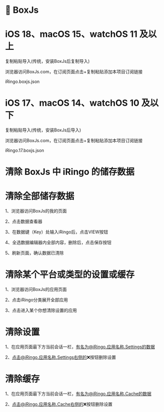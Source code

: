 # 🧰 BoxJs

# iOS 18、macOS 15、watchOS 11 及以上

复制粘贴导入(传统，安装BoxJs后复制导入)

浏览器访问BoxJs.com，在订阅页面点击+复制粘贴添加本项目订阅链接

iRingo.boxjs.json

# iOS 17、macOS 14、watchOS 10 及以下

复制粘贴导入(传统，安装BoxJs后导入)

浏览器访问BoxJs.com，在订阅页面点击+复制粘贴添加本项目订阅链接

iRingo.17.boxjs.json

# 清除 BoxJs 中 iRingo 的储存数据

# 清除全部储存数据

1、浏览器访问BoxJs的我的页面

2、点击数据查看器

3、在数据键（Key）处输入iRingo后，点击VIEW按钮

4、全选数据编辑器内全部内容，删除后，点击保存按钮

5、刷新页面，确认数据已清除

# 清除某个平台或类型的设置或缓存

1、浏览器访问BoxJs的应用页面

2、点击iRingo分类展开全部应用

3、点击进入某个你想清除设置的应用

# 清除设置

1、在应用页面最下方当前会话一栏，有名为@iRingo.应用名称.Settings的数据

2、点击@iRingo.应用名称.Settings右侧的❌按钮删除设置

# 清除缓存

1、在应用页面最下方当前会话一栏，有名为@iRingo.应用名称.Cache的数据

2、点击@iRingo.应用名称.Cache右侧的❌按钮删除设置

